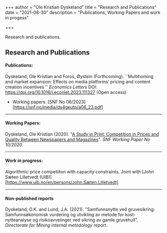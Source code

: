 +++
author = "Ole Kristian Dyskeland"
title = "Research and Publications"
date = "2021-08-30"
description = "Publications, Working Papers and work in progess"

+++

Research and publications.

<!--more-->

## Research and Publications

#### Publications:

Dyskeland, Ole Kristian and Foros, Øystein (Forthcoming). ``Multihoming and market expansion: Effects on media platforms’ pricing and content creation incentives '' _Economics Letters_ DOI: https://doi.org/10.1016/j.econlet.2023.111327 (Open access)

- Working papers: [SNF No 06/2023][https://snf.no/media/ds4geutp/a06_23.pdf]

------

#### Working Papers:

Dyskeland, Ole Kristian (2020). "[A Study in Print: Competition in Prices and Quality Between Newspapers and Magazines](https://beccle.no/files/2022/02/A-Study-in-Print-Competition-in-Prices-and-Quality-Between-Newspapers-and-Magazines-Dyskeland.pdf)". *SNF Working Paper No 10/2020*.

------

#### Work in progress:

Algorithmic price competiiton with capacity constraints. Joint with [John Sæten Lilletvedt (UIB)][https://www.uib.no/en/persons/John.Sæten.Lilletvedt]

------

#### Non-published reports

Dyskeland, O.K. and Lund, J.A. (2021). "Samfunnsnytte ved gruvesikring: Samfunnsøkonomisk vurdering og utvikling av metode for kost-nytteanalyse og risikoavveiinger ved sikring av gamle gruvehull". *Directorate for Mining internal metodology report*.

